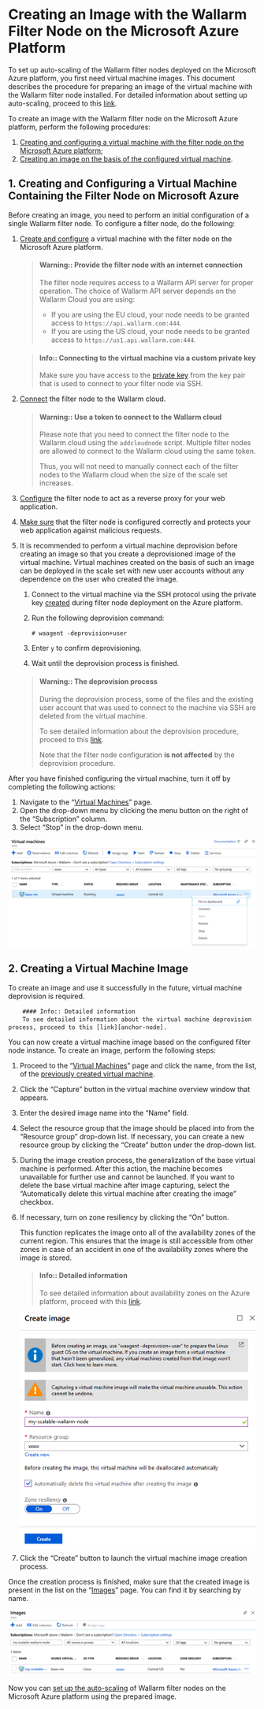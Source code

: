 [link-docs-azure-autoscaling]:              autoscaling-overview.md
[link-docs-azure-node-setup]:               ../../installation-azure-en.md
[link-docs-azure-create-ssh-key]:           ../../installation-azure-en.md#1--create-an-ssh-key-pair
[link-cloud-connect-guide]:                 ../../installation-azure-en.md#5--connect-the-filter-node-to-the-wallarm-cloud
[link-docs-reverse-proxy-setup]:            ../../../quickstart-en/qs-setup-proxy-en.md
[link-docs-check-operation]:        ../../installation-check-operation-en.md
[link-deprovision]:                 https://docs.microsoft.com/en-us/azure/virtual-machines/extensions/agent-linux#commands
[link-azure-portal-vm]:             https://portal.azure.com/#blade/HubsExtension/BrowseResourceBlade/resourceType/Microsoft.Compute%2FVirtualMachines
[link-availability-zones]:          https://docs.microsoft.com/en-us/azure/availability-zones/az-overview
[link-azure-portal-images]:         https://portal.azure.com/#blade/HubsExtension/BrowseResourceBlade/resourceType/Microsoft.Compute%2Fimages

[anchor-node]:          #1--creating-and-configuring-a-virtual-machine-containing-the-filter-node-on-microsoft-azure
[anchor-image]:         #2--creating-a-virtual-machine-image

[img-stop-vm]:          ../../../../images/installation-azure/auto-scaling/en/create-image/stop-vm.png
[img-create-image]:     ../../../../images/installation-azure/auto-scaling/en/create-image/capture-image.png
[img-images-list]:      ../../../../images/installation-azure/auto-scaling/en/create-image/images-overview.png


#   Creating an Image with the Wallarm Filter Node on the Microsoft Azure Platform

To set up auto-scaling of the Wallarm filter nodes deployed on the Microsoft Azure platform, you first need virtual machine images. This document describes the procedure for preparing an image of the virtual machine with the Wallarm filter node installed. For detailed information about setting up auto-scaling, proceed to this [link][link-docs-azure-autoscaling].

To create an image with the Wallarm filter node on the Microsoft Azure platform, perform the following procedures:
1.  [Creating and configuring a virtual machine with the filter node on the Microsoft Azure platform][anchor-node];
2.  [Creating an image on the basis of the configured virtual machine][anchor-image].


##  1.  Creating and Configuring a Virtual Machine Containing the Filter Node on Microsoft Azure

Before creating an image, you need to perform an initial configuration of a single Wallarm filter node. To configure a filter node, do the following:

1.  [Create and configure][link-docs-azure-node-setup] a virtual machine with the filter node on the Microsoft Azure platform.

    >   #### Warning:: Provide the filter node with an internet connection
    >   The filter node requires access to a Wallarm API server for proper operation. The choice of Wallarm API server depends on the Wallarm Cloud you are using:
    >   *   If you are using the EU cloud, your node needs to be granted access to `https://api.wallarm.com:444`.
    >   *   If you are using the US cloud, your node needs to be granted access to `https://us1.api.wallarm.com:444`.
    
    <!-- -->
    
    >   #### Info:: Connecting to the virtual machine via a custom private key
    >   Make sure you have access to the [private key][link-docs-azure-create-ssh-key] from the key pair that is used to connect to your filter node via SSH.

2.  [Connect][link-cloud-connect-guide] the filter node to the Wallarm cloud.

    >   #### Warning:: Use a token to connect to the Wallarm cloud
    >   Please note that you need to connect the filter node to the Wallarm cloud using the `addcloudnode` script. Multiple filter nodes are allowed to connect to the Wallarm cloud using the same token. 
    >   
    >   Thus, you will not need to manually connect each of the filter nodes to the Wallarm cloud when the size of the scale set increases.

3.  [Configure][link-docs-reverse-proxy-setup] the filter node to act as a reverse proxy for your web application.

4.  [Make sure][link-docs-check-operation] that the filter node is configured correctly and protects your web application against malicious requests.

5.  It is recommended to perform a virtual machine deprovision before creating an image so that you create a deprovisioned image of the virtual machine. Virtual machines created on the basis of such an image can be deployed in the scale set with new user accounts without any dependence on the user who created the image.
    1.  Connect to the virtual machine via the SSH protocol using the private key [created][link-docs-azure-create-ssh-key] during filter node deployment on the Azure platform.
    
    2.  Run the following deprovision command:
    
        ```term
        # waagent -deprovision+user
        ```

    3.  Enter `y` to confirm deprovisioning.
    
    4.  Wait until the deprovision process is finished.

    >   #### Warning:: The deprovision process
    >   During the deprovision process, some of the files and the existing user account that was used to connect to the machine via SSH are deleted from the virtual machine.
    >   
    >   To see detailed information about the deprovision procedure, proceed to this [link][link-deprovision].
    >   
    >   Note that the filter node configuration **is not affected** by the deprovision procedure.

After you have finished configuring the virtual machine, turn it off by completing the following actions:
1.  Navigate to the “[Virtual Machines][link-azure-portal-vm]” page.
2.  Open the drop-down menu by clicking the menu button on the right of the “Subscription” column.
3.  Select “Stop” in the drop-down menu.

![Stopping a virtual machine][img-stop-vm]

##  2.  Creating a Virtual Machine Image

To create an image and use it successfully in the future, virtual machine deprovision is required.

        #### Info:: Detailed information
        To see detailed information about the virtual machine deprovision process, proceed to this [link][anchor-node].

You can now create a virtual machine image based on the configured filter node instance. To create an image, perform the following steps:

1.  Proceed to the “[Virtual Machines][link-azure-portal-vm]” page and click the name, from the list, of the [previously created virtual machine][anchor-node].

2.  Click the “Capture” button in the virtual machine overview window that appears.

3.  Enter the desired image name into the “Name” field.

4.  Select the resource group that the image should be placed into from the “Resource group” drop-down list. If necessary, you can create a new resource group by clicking the “Create” button under the drop-down list.

5.  During the image creation process, the generalization of the base virtual machine is performed. After this action, the machine becomes unavailable for further use and cannot be launched. If you want to delete the base virtual machine after image capturing, select the “Automatically delete this virtual machine after creating the image” checkbox.

6.  If necessary, turn on zone resiliency by clicking the “On” button.
    
    This function replicates the image onto all of the availability zones of the current region. This ensures that the image is still accessible from other zones in case of an accident in one of the availability zones where the image is stored.
    
    >   #### Info:: Detailed information
    >   To see detailed information about availability zones on the Azure platform, proceed with this [link][link-availability-zones].

    ![Creating an image][img-create-image]

7.  Click the “Create” button to launch the virtual machine image creation process.

Once the creation process is finished, make sure that the created image is present in the list on the “[Images][link-azure-portal-images]” page. You can find it by searching by name.

![Images list][img-images-list]

Now you can [set up the auto-scaling][link-docs-azure-autoscaling] of Wallarm filter nodes on the Microsoft Azure platform using the prepared image.